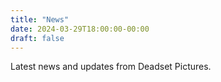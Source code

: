 ```yaml
---
title: "News"
date: 2024-03-29T18:00:00-00:00
draft: false
---
```


Latest news and updates from Deadset Pictures.